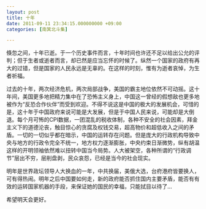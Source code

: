 ```yaml
---
layout: post
title: 十年
date: 2011-09-11 23:34:15.000000000 +09:00
categories: [南箕北斗集]

---
```

倏忽之间，十年已逝。于一个历史事件而言，十年时间也许还不足以给出公允的评判；但于生者或逝者而言，却已然是应当忘怀的时候了。纵然一个国家的政府有再大的过错，但是国家的人民永远是无辜的。在这样的时刻，惟有为逝者哀悼，为生者祈福。


过去的十年，两次经济危机，两次局部战争，美国的霸主地位依然不可动摇。这十年间，美国更多地把精力集中在了恐怖主义身上，中国这一曾经的假想敌也更多地被作为“反恐合作伙伴”而受到欢迎。不得不说这是中国的极大的发展机会，可惜的是，这十年于中国政府来说可能是大发展，但是于中国人民来说，可能却是大倒退。每个月可怖的CPI数据，一团混乱的税收体制，各种不安全的社会因素，拜金主义下的道德沦丧，触目惊心的贪腐及权钱交易，超高物价和超低收入之间的矛盾。一切的一切似乎都在暗示，中国的运转存在问题。但是庞大的行政机构导致中央与地方的行政令完全不统一，地方权力逐渐膨胀，中央约束日渐微势，纵有胡温这样的开明领袖依然难以扭转中国当今局势。人大被架空，各种所谓的“行政调节”层出不穷，层削盘剥，民众哀怨，已经是当今的社会现实。


明年是世界政坛领导人大换血的一年，中共换届，美俄大选，台府港府皆要换人，可有得热闹。明年之后中国要如何走，新的政府能否抓住国内主要矛盾，能否有有效的运转国家机器的手段，来保证她的国民的幸福，只能拭目以待了...


希望明天会更好。
